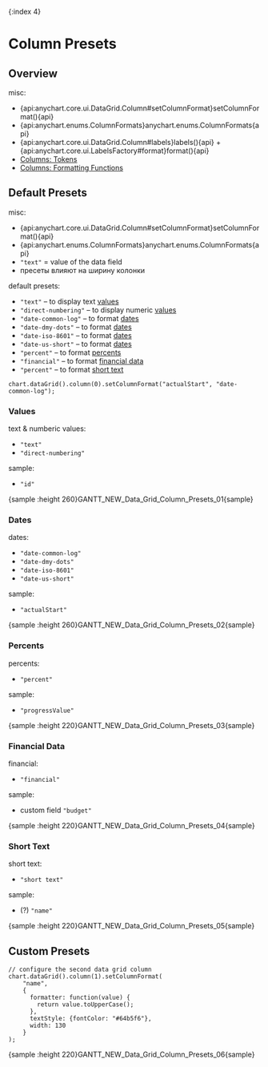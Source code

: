 {:index 4}
# Column Presets

## Overview

misc:

* {api:anychart.core.ui.DataGrid.Column#setColumnFormat}setColumnFormat(){api}
* {api:anychart.enums.ColumnFormats}anychart.enums.ColumnFormats{api}
* {api:anychart.core.ui.DataGrid.Column#labels}labels(){api} + {api:anychart.core.ui.LabelsFactory#format}format(){api}
* [Columns: Tokens](Columns#tokens)
* [Columns: Formatting Functions](Columns#formatting_functions)

## Default Presets

misc:

* {api:anychart.core.ui.DataGrid.Column#setColumnFormat}setColumnFormat(){api}
* {api:anychart.enums.ColumnFormats}anychart.enums.ColumnFormats{api}
* `"text"` = value of the data field
* пресеты влияют на ширину колонки

default presets:

* `"text"` – to display text [values](#values)
* `"direct-numbering"` – to display numeric [values](#values)
* `"date-common-log"` – to format [dates](#dates)
* `"date-dmy-dots"` – to format [dates](#dates)
* `"date-iso-8601"` – to format [dates](#dates)
* `"date-us-short"` – to format [dates](#dates)
* `"percent"` – to format [percents](#percents)
* `"financial"` – to format [financial data](#financial_data)
* `"percent"` – to format [short text](#short_text)


```
chart.dataGrid().column(0).setColumnFormat("actualStart", "date-common-log");
```

### Values

text & numberic values:

* `"text"`
* `"direct-numbering"`

sample:

* `"id"`


{sample :height 260}GANTT\_NEW\_Data\_Grid\_Column\_Presets\_01{sample}

### Dates

dates:

* `"date-common-log"`
* `"date-dmy-dots"`
* `"date-iso-8601"`
* `"date-us-short"`

sample:

* `"actualStart"`


{sample :height 260}GANTT\_NEW\_Data\_Grid\_Column\_Presets\_02{sample}

### Percents

percents:

* `"percent"`

sample:

* `"progressValue"`

{sample :height 220}GANTT\_NEW\_Data\_Grid\_Column\_Presets\_03{sample}

### Financial Data

financial:

* `"financial"`

sample:

* custom field `"budget"`


{sample :height 220}GANTT\_NEW\_Data\_Grid\_Column\_Presets\_04{sample}

### Short Text

short text:

* `"short text"`

sample:

* (?) `"name"`


{sample :height 220}GANTT\_NEW\_Data\_Grid\_Column\_Presets\_05{sample}

## Custom Presets

```
// configure the second data grid column
chart.dataGrid().column(1).setColumnFormat(
    "name",
    {
      formatter: function(value) {
        return value.toUpperCase();
      },
      textStyle: {fontColor: "#64b5f6"},
      width: 130
    }
);
```

{sample :height 220}GANTT\_NEW\_Data\_Grid\_Column\_Presets\_06{sample}
